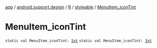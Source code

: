 [app](../../../index.md) / [android.support.design](../../index.md) / [R](../index.md) / [styleable](index.md) / [MenuItem_iconTint](./-menu-item_icon-tint.md)

# MenuItem_iconTint

`static val MenuItem_iconTint: `[`Int`](https://kotlinlang.org/api/latest/jvm/stdlib/kotlin/-int/index.html)
`static val MenuItem_iconTint: `[`Int`](https://kotlinlang.org/api/latest/jvm/stdlib/kotlin/-int/index.html)